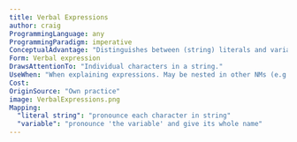 ```yaml
---
title: Verbal Expressions
author: craig
ProgrammingLanguage: any
ProgrammingParadigm: imperative
ConceptualAdvantage: "Distinguishes between (string) literals and variables that represent them. Makes white-space characters and punctuation explicit."
Form: Verbal expression
DrawsAttentionTo: "Individual characters in a string."
UseWhen: "When explaining expressions. May be nested in other NMs (e.g., Variable as a Box) when explaining variable assignment."
Cost: 
OriginSource: "Own practice"
image: VerbalExpressions.png
Mapping:
  "literal string": "pronounce each character in string"
  "variable": "pronounce 'the variable' and give its whole name"
---
```

